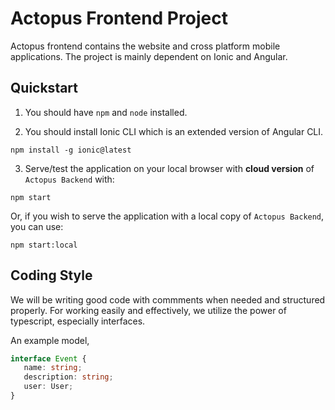 
# Actopus Frontend Project
Actopus frontend contains the website and cross platform mobile applications. The project is mainly dependent on Ionic and Angular.

## Quickstart

1. You should have `npm` and `node` installed.


2. You should install Ionic CLI which is an extended version of Angular CLI.

```
npm install -g ionic@latest
```

3. Serve/test the application on your local browser with **cloud version** of `Actopus Backend` with:

```
npm start
```

Or, if you wish to serve the application with a local copy of `Actopus Backend`, you can use:

```
npm start:local
```

## Coding Style
We will be writing good code with commments when needed and structured properly.
For working easily and effectively, we utilize the power of typescript, especially interfaces.

 An example model,

 ``` ts
 interface Event {
    name: string;
    description: string;
    user: User;
 }
 ```
